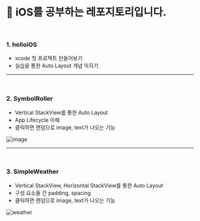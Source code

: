 # 🍎 iOS를 공부하는 레포지토리입니다.

<br>

### 1. helloiOS
- xcode 첫 프로젝트 만들어보기
- 실습을 통한 Auto Layout 개념 익히기

---
<br>

### 2. SymbolRoller
- Vertical StackView를 통한 Auto Layout
- App Lifecycle 이해
- 클릭하면 랜덤으로 image, text가 나오는 기능

![image](https://user-images.githubusercontent.com/98217364/221416589-ba39b884-a9ab-471a-9c23-3355ebe0933e.gif)

---
<br>

### 3. SimpleWeather
- Vertical StackView, Horizontal StackView를 통한 Auto Layout
- 구성 요소들 간 padding, spacing
- 클릭하면 랜덤으로 image, text가 나오는 기능

![weather](https://user-images.githubusercontent.com/98217364/222036203-b4628ad1-3fb7-4490-8ae5-8435f8b58c57.gif)

